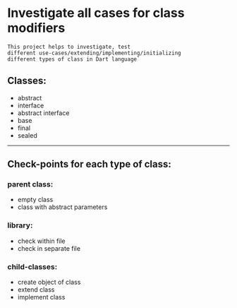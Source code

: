 # Investigate all cases for class modifiers
```
This project helps to investigate, test 
different use-cases/extending/implementing/initializing 
different types of class in Dart language`
```
## Classes:
* abstract
* interface
* abstract interface
* base
* final
* sealed
___________________________________________________________________________
## Check-points for each type of class:

### parent class:
- empty class
- class with abstract parameters

### library:
- check within file
- check in separate file

### child-classes:
- create object of class
- extend class
- implement class